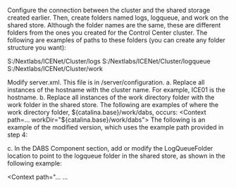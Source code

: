 Configure the connection between the cluster and the shared storage created earlier. Then, create
folders named logs, logqueue, and work on the shared store. Although the folder names are the
same, these are different folders from the ones you created for the Control Center cluster. The
following are examples of paths to these folders (you can create any folder structure you want):

S:/Nextlabs/ICENet/Cluster/logs
S:/Nextlabs/ICENet/Cluster/logqueue
S:/Nextlabs/ICENet/Cluster/work


Modify server.xml. This file is in <CC Install Dir>/server/configuration.
a. Replace all instances of the hostname with the cluster name. For example, ICE01 is the hostname.
<Parameter name="ComponentName" value="ICE01.tdomain.nl_dabs"/> <Parameter
name="Location" value="https://ICE01.tdomain.nl:8443/dabs"/>
b. Replace all instances of the work directory folder with the work folder in the shared store. The
following are examples of where the work directory folder, ${catalina.base}/work/dabs,
occurs:
<Context path=... workDir="${catalina.base}/work/dabs">
The following is an example of the modified version, which uses the example path provided in step 4:
<Context path=... workDir="S:/Nextlabs/ICENet/Cluster/work/dabs">

c. In the DABS Component section, add or modify the LogQueueFolder location to point to the
logqueue folder in the shared store, as shown in the following example:
<!--[DABS_COMPONENT_BEGIN]-->
<Context path="...
 ...
<Parameter name="LogQueueFolder" value="S:/Nextlabs/ICENet/Cluster/
logqueue"/>

